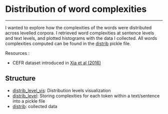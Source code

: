 # Distribution of word complexities

-----------------------

I wanted to explore how the complexities of the words were distributed across levelled corpora. I retrieved word complexities at sentence levels and text levels, and plotted histograms with the data I collected. All words complexities computed can be found in the [distrib](./distrib.pickle) pickle file.

Resources :

* CEFR dataset introduced in [Xia et al (2016)](https://www.aclweb.org/anthology/W16-0502.pdf)

## Structure

* [distrib_level_vis](./distrib_level_vis.py): Distribution levels visualization
* [distrib_level](./distrib_level.py): Storing complexities for each token within a text/sentence into a pickle file
* [distrib](./distrib.pickle): collected data
